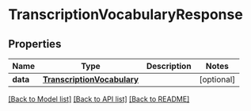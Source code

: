 # TranscriptionVocabularyResponse

## Properties
Name | Type | Description | Notes
------------ | ------------- | ------------- | -------------
**data** | [**TranscriptionVocabulary**](TranscriptionVocabulary.md) |  | [optional]

[[Back to Model list]](../README.md#documentation-for-models) [[Back to API list]](../README.md#documentation-for-api-endpoints) [[Back to README]](../README.md)


